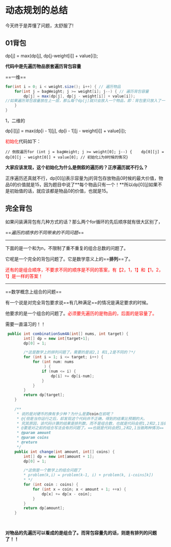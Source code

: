 # 动态规划的总结

今天终于是弄懂了问题，太舒服了!

## 01背包

 dp[j] = max(dp[j], dp[j-weight[i]] + value[i]); 

 **代码中是先遍历物品嵌套遍历背包容量** 

==一维==

~~~ java
for(int i = 0; i < weight.size(); i++) { // 遍历物品
    for(int j = bagWeight; j >= weight[i]; j--) { // 遍历背包容量
        dp[j] = max(dp[j], dp[j - weight[i]] + value[i]);
//如果遍历背包容量放在上一层，那么每个dp[j]就只会放入一个物品，即：背包里只放入了一个物品。
    }
}
~~~

1，二维的

 dp[i][j] = max(dp[i - 1][j], dp[i - 1][j - weight[i]] + value[i]); 

<font color='red'>初始化</font>代码如下：

```
// 倒叙遍历for (int j = bagWeight; j >= weight[0]; j--) {    dp[0][j] = dp[0][j - weight[0]] + value[0]; // 初始化i为0时候的情况}
```

**大家应该发现，这个初始化为什么是倒叙的遍历的？正序遍历就不行么？**

正序遍历还真就不行，dp[0][j]表示容量为j的背包存放物品0时候的最大价值，物品0的价值就是15，因为题目中说了**每个物品只有一个！**所以dp[0][j]如果不是初始值的话，就应该都是物品0的价值，也就是15。

## 完全背包

 如果问装满背包有几种方式的话？那么两个for循环的先后顺序就有很大区别了， 

==*遍历的顺序的不同带来的不同问题*==

---

下面的是一个和为n，不限制了重不重复的组合总数的问题了。

它呢是一个完全的背包问题了。它是数学意义上的==**排列**==了。

<font color='red'>还有的是组合顺序，不要求不同的顺序是不同的答案，有【2，1，1】和【1，2，1】是一样的答案！</font>

---

==数学概念上组合的问题==

有一个说是对完全背包要求说==有几种满足==的情况是满足要求的时候。

他要求的是一个组合的问题了。<font color='red'>必须要先遍历的是物品的，后面的是容量了。</font>

需要一直温习的！！

~~~ java
 public int combinationSum4A(int[] nums, int target) {
        int[] dp = new int[target+1];
        dp[0] = 1;

        /*这是数学上的排列问题了。需要的是说2,1 和1,2是不同的？*/
        for (int i = 1; i <= target; i++) {
            for (int num: nums
                 ) {
                if (num <= i) {
                    dp[i] += dp[i-num];
                }
            }
        }
        return dp[target];
    }
    
    /**
     * 说的是对硬币的换有多少种？为什么是要coin在前呢？
     * @{但是当你运行之后，却发现这个代码并不正确，得到的结果比预期的大。
     * 究其原因，该代码计算的结果是排列数，而不是组合数，也就是代码会把1,2和2,1当做两种情况。但更加根本的原因是我们子问题定义出现了错误。}
     * @要是对之前的组合写法会有的问题了。==也就是代码会把1,2和2,1当做两种情况==
     * @param amount
     * @param coins
     * @return
     */
    public int change(int amount, int[] coins) {
        int[] dp = new int[amount + 1];
        dp[0] = 1;

        /*这倒是一个数学上的组合问题了
        * problem(k,i) = problem(k-1, i) + problem(k, i-coins[k])
        * */
        for (int coin : coins) {
            for (int x = coin; x < amount + 1; ++x) {
                dp[x] += dp[x - coin];
            }
        }
        return dp[amount];
    }
    
    
~~~
**对物品的先遍历可以看成的是组合了。而背包容量先的话，则是有排列的问题了！！**

